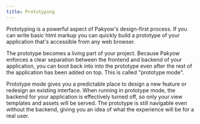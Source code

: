 ```yaml
---
title: Prototyping
---
```


Prototyping is a powerful aspect of Pakyow's design-first process. If you can write basic html markup you can quickly build a prototype of your application that's accessible from any web browser.

The prototype becomes a living part of your project. Because Pakyow enforces a clear separation between the frontend and backend of your application, you can boot back into into the prototype even after the rest of the application has been added on top. This is called "prototype mode".

Prototype mode gives you a predictable place to design a new feature or redesign an existing interface. When running in prototype mode, the backend for your application is effectively turned off, so only your view templates and assets will be served. The prototype is still navigable even without the backend, giving you an idea of what the experience will be for a real user.
